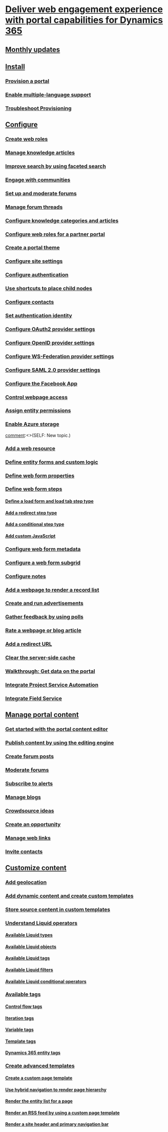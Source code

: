 # [Deliver web engagement experience with portal capabilities for Dynamics 365](administer-manage-portal-dynamics-365.md)
## [Monthly updates](monthly-updates-portals.md)
## [Install](provision-portal.md)
### [Provision a portal](provision-portal.md)
### [Enable multiple-language support](enable-multiple-language-support.md)
### [Troubleshoot Provisioning](provision-portal.md#troubleshoot-provisioning)

## [Configure](configure-portal.md)
### [Create web roles](create-web-roles.md)
### [Manage knowledge articles](manage-knowledge-articles-content-levels.md)
### [Improve search by using faceted search](improve-portal-search-faceted-search.md)
### [Engage with communities](engage-with-communities.md)
### [Set up and moderate forums](setup-moderate-forums.md)
### [Manage forum threads](manage-forum-threads.md)
### [Configure knowledge categories and articles](configure-knowledge-categories-articles.md)
### [Configure web roles for a partner portal](configure-web-roles-partner-portal.md)
### [Create a portal theme](create-theme.md)
### [Configure site settings](configure-site-settings.md)
### [Configure authentication](configure-portal-authentication.md)
### [Use shortcuts to place child nodes](place-child-nodes.md)
### [Configure contacts ](configure-contacts.md)
### [Set authentication identity](set-authentication-identity.md)
### [Configure OAuth2 provider settings](configure-oauth2-settings.md)
### [Configure OpenID provider settings](configure-openid-settings.md)
### [Configure WS-Federation provider settings](configure-ws-federation-settings.md)
### [Configure SAML 2.0 provider settings](configure-saml2-settings.md)
### [Configure the Facebook App](authenticate-facebook-app.md)
### [Control webpage access](webpage-access-control.md)
### [Assign entity permissions](assign-entity-permissions.md) 
[//]: <> (SELF: New topic.)
### [Enable Azure storage](enable-azure-storage.md) 
[comment]:<>(SELF: New topic.)
### [Add a web resource](add-web-resource.md)
### [Define entity forms and custom logic](entity-forms-custom-logic.md)
### [Define web form properties](web-form-properties.md)
### [Define web form steps](web-form-steps.md)
#### [Define a load form and load tab step type](load-form-step.md)
#### [Add a redirect step type](add-redirect-step.md)
#### [Add a conditional step type](add-conditional-step.md)
#### [Add custom JavaScript](add-custom-javascript.md)
### [Configure web form metadata](configure-web-form-metadata.md)
### [Configure a web form subgrid](configure-web-form-subgrid.md)
### [Configure notes](configure-notes.md)
### [Add a webpage to render a record list](add-webpage-render-list-records.md)
### [Create and run advertisements](create-run-advertisement.md)
### [Gather feedback by using polls](gather-feedback-poll.md)
### [Rate a webpage or blog article](rate-webpage-blog-post.md)
### [Add a redirect URL](add-redirect-url.md)
[comment]: <>  (New topic)
### [Clear the server-side cache](clear-server-side-cache.md)
### [Walkthrough: Get data on the portal](walkthrough-get-data-on-portal.md)
[comment]: <>  (SELF: Use a token in this heading? I believe the product name is "Dynamics 365 for Project Service Automation")
### [Integrate Project Service Automation](integrate-project-service-automation.md)
[comment]: <>  (SELF: There's a simple "Field Service" token, maybe there's a full, formal one?)
### [Integrate Field Service](integrate-field-service.md)
## [Manage portal content](manage-portal-content.md)
### [Get started with the portal content editor](get-started-portal-content-editor.md)
[comment]: <>  (Note to self: Still not clear about "front-side editing engine" versus "content engine.")
### [Publish content by using the editing engine](publish-content-editing-engine.md)
### [Create forum posts](create-forum-posts.md)
### [Moderate forums](moderate-forums.md)
### [Subscribe to alerts](subscribe-alerts.md)
### [Manage blogs](manage-blogs.md)
[comment]: <>  (SELF: "Crowdsource" isn't used in the topic text.)
### [Crowdsource ideas](crowdsource-ideas.md)
### [Create an opportunity](create-edit-and-distribute-opportunities-in-dynamics-365.md)
### [Manage web links](manage-web-links.md)
### [Invite contacts](invite-contacts.md)
## [Customize content](customize-content-snippets.md)
### [Add geolocation](add-geolocation.md)
### [Add dynamic content and create custom templates](custom-templates-dynamic-content.md)
### [Store source content in custom templates](store-content-web-templates.md)
### [Understand Liquid operators](liquid-operators.md)
#### [Available Liquid types](liquid-types.md)
#### [Available Liquid objects](liquid-objects.md)
#### [Available Liquid tags](liquid-tags.md)
#### [Available Liquid filters](liquid-filters.md)
#### [Available Liquid conditional operators](liquid-conditional-operators.md)
### [Available tags](tags.md)
####  [Control flow tags](tags.md#control-flow-tags)
####  [Iteration tags](tags.md#iteration-tags)
####  [Variable tags](tags.md#variable-tags)
####  [Template tags](tags.md#template-tags)
####  [Dynamics 365 entity tags](tags.md#dynamics-365-entity-tags)
### [Create advanced templates](create-advanced-templates.md)
#### [Create a custom page template](create-custom-template.md)
#### [Use hybrid navigation to render page hierarchy](hybrid-navigation-render-page-hierachy.md)
#### [Render the entity list for a page](render-entity-list-current-page.md)
#### [Render an RSS feed by using a custom page template](render-rss-custom-page-template.md)
#### [Render a site header and primary navigation bar](render-site-header-primary-navigation.md)
